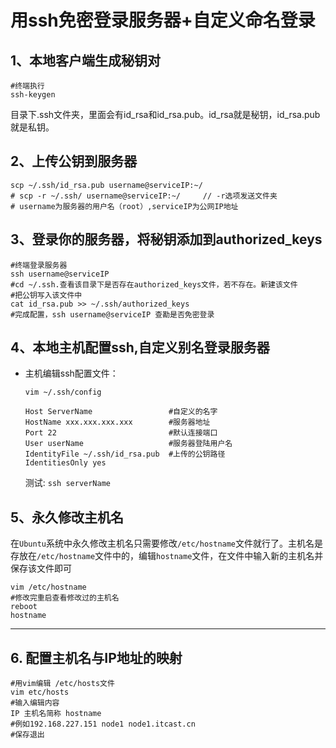 # 用ssh免密登录服务器+自定义命名登录

## 1、本地客户端生成秘钥对

```shell
#终端执行
ssh-keygen
```

目录下.ssh文件夹，里面会有id_rsa和id_rsa.pub。id_rsa就是秘钥，id_rsa.pub就是私钥。

## 2、上传公钥到服务器

```shell
scp ~/.ssh/id_rsa.pub username@serviceIP:~/
# scp -r ~/.ssh/ username@serviceIP:~/     // -r选项发送文件夹
# username为服务器的用户名（root）,serviceIP为公网IP地址
```

## 3、登录你的服务器，将秘钥添加到authorized_keys

``` shell
#终端登录服务器
ssh username@serviceIP
#cd ~/.ssh.查看该目录下是否存在authorized_keys文件，若不存在。新建该文件
#把公钥写入该文件中
cat id_rsa.pub >> ~/.ssh/authorized_keys
#完成配置，ssh username@serviceIP 查勘是否免密登录
```

## 4、本地主机配置ssh,自定义别名登录服务器

- 主机编辑ssh配置文件：

  ```shell
  vim ~/.ssh/config
  ```

  ```shell
  Host ServerName                 #自定义的名字
  HostName xxx.xxx.xxx.xxx        #服务器地址
  Port 22                         #默认连接端口
  User userName                   #服务器登陆用户名
  IdentityFile ~/.ssh/id_rsa.pub  #上传的公钥路径
  IdentitiesOnly yes
  ```

  测试:  `ssh serverName`

## 5、永久修改主机名

在`Ubuntu`系统中永久修改主机名只需要修改`/etc/hostname`文件就行了。主机名是存放在`/etc/hostname`文件中的，编辑`hostname`文件，在文件中输入新的主机名并保存该文件即可

```shell
vim /etc/hostname
#修改完重启查看修改过的主机名
reboot
hostname
```

--------------------------------

## 6. 配置主机名与IP地址的映射

```shell
#用vim编辑 /etc/hosts文件
vim etc/hosts
#输入编辑内容
IP 主机名简称 hostname
#例如192.168.227.151 node1 node1.itcast.cn
#保存退出
```



